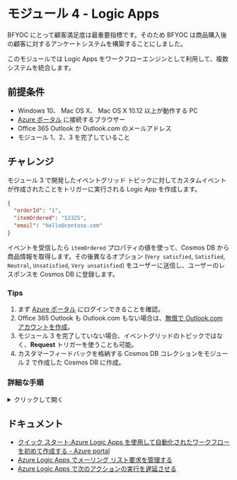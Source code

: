 # モジュール 4 - Logic Apps

BFYOC にとって顧客満足度は最重要指標です。そのため BFYOC は商品購入後の顧客に対するアンケートシステムを構築することにしました。

このモジュールでは Logic Apps をワークフローエンジンとして利用して、複数システムを統合します。

## 前提条件

* Windows 10、 Mac OS X、 Mac OS X 10.12 以上が動作する PC
* [Azure ポータル](https://portal.azure.com) に接続するブラウザー
* Office 365 Outlook か Outlook.com のメールアドレス
* モジュール 1、2、3 を完了していること

## チャレンジ

モジュール 3 で開発したイベントグリッド トピックに対してカスタムイベントが作成されたことをトリガーに実行される Logic App を作成します。

```json
{
  "orderId": "1",
  "itemOrdered": "52325",
  "email": "hello@contoso.com"
}
```

イベントを受信したら `itemOrdered` プロパティの値を使って、Cosmos DB から商品情報を取得します。その後異なるオプション (`Very satisfied`, `Satisfied`, `Neutral`, `Unsatisfied`, `Very unsatisfied`) をユーザーに送信し、ユーザーのレスポンスを Cosmos DB に登録します。

### Tips

1. まず [Azure ポータル](https://portal.azure.com) にログインできることを確認。
1. Office 365 Outlook も Outlook.com もない場合は、[無償で Outlook.com アカウントを作成](https://outlook.live.com/)。
1. モジュール 3 を完了していない場合、イベントグリッドのトピックではなく、**Request** トリガーを使うことも可能。
1. カスタマーフィードバックを格納する Cosmos DB コレクションをモジュール 2 で作成した Cosmos DB に作成。

### 詳細な手順

<details><summary>クリックして開く</summary><p>
  
1. [Azure ポータル](https://portal.azure.com) を開く。
1. Logic App を作成する。
1. 作成した Logic App を開き、テンプレートより **空のロジックアプリ** を選択。
1. トリガーで `Azure Event Grid` を検索して選択し、`リソースイベントが発生したとき` を選択。
1. Azure ポータルにサインインしているアカウントでサインインを実行。
1. **サブスクリプション** を選択。 **リソースの種類** は `Microsoft.EventGrid.Topics` を選択し、作成済のリソース名を選択。
![Event Grid trigger](./images/event-grid-trigger.jpg)
1. いったん「保存」してから、モジュール 3 で作成した API を呼び出してトピックにカスタムイベントを追加。
```
POST http://{myFunctionEndpoint}/api/iceCreamOrder
```
1. デザイナーを右上の [x] で閉じて、「最新の情報に更新」をクリック。構成が正しく行われていれば実行結果が表示される。
![Refresh Logic Apps](./images/refresh.jpg)
1. トリガーされていることを確認したら、**編集** ボタンからエディターに戻る。**新しいステップ** より `JSON の解析` を検索して追加。
1. **コンテンツ**には動的なオブジェクトより、`データオブジェクト` を選択。
1. **サンプルのペイロードを使用してスキーマを生成する** リンクをクリックして、以下 JSON を張り付け。**完了**をクリック。
```json
{
  "orderId": "1",
  "itemOrdered": "52325",
  "email": "hello@contoso.com"
}
```
![Parse Json Schema](./images/parse-json-schema.jpg)
1. **新しいステップ** より `Cosmos Db` を検索して、`1 つのドキュメントを取得する` を選択。任意の接続名を入力いれ、一覧よりモジュール 2 で作成した Cosmos DB を選択して **作成** をクリック。
1. **データベース ID**　で `icecream`、**コレクション ID** で `products` を選択。**ドキュメント ID** で動的なコンテンツより `itemOrdered` を選択。
1. `JSON の解析` を次のアクションに追加して、ドキュメントの `本文` を **コンテンツ**に追加。以下のペイロードでスキーマを作成。
```json
{
  "id": "1",
  "flavor": "Rainbow Road",
  "price-per-scoop": 3.99
}
```
1. **新しいステップ** より Office 365 Outlook か Outlook.com の `オプションを指定してメールを送信します` アクションを追加。必要に応じてサインインを実行。
1. **宛先** を動的コンテンツより、最初の JSON 解析結果より `email`　を選択。**件名**に `BFYOC values your feedback` を入力。 **ユーザーオプション**に `Very satisfied, Satisfied, Neutral, Unsatisfied, Very unsatisfied` を入力し、本文は適当に入力。
![Email with options](./images/email-options.jpg)
1. ユーザーから返信があると、その結果が取得できます。**新しいステップ** より `Cosmos DB` を検索し、`ドキュメントを作成または更新する` を選択。
1. **データベース ID** で `icecream`、**コレクション ID** に `reviews` を入れます。また**ドキュメント**に動的オブジェクトを駆使して以下のデータを設定します.
```json
{
  "id": "[Use expression editor to insert guid() expression]",
  "review": "[Selected option token]"
}
```

### 次のアクション
顧客のフィードバックを受け取った後に何をするかは自由です。クーポンを送るなり、チームメンバーに通知するなり考えてみてください。Logic App がサポートする [200 以上のコネクタ](https://docs.microsoft.com/ja-jp/connectors/) を見えてヒントを得ましょう！

例えば、`条件` アクションを使うと **Unsatisfied** と **Very unsatisfied** を選んだ時に実行するアクションを分けたりもできます。
![Condition builder](./images/condition-builder.jpg). **true の場合** に電子メールをチームに送るなどアクションを追加します。
 
</p></details>
<!-- markdownlint-disable MD032 MD033 -->

## ドキュメント

* [クイック スタート:Azure Logic Apps を使用して自動化されたワークフローを初めて作成する - Azure portal](https://docs.microsoft.com/ja-jp/azure/logic-apps/quickstart-create-first-logic-app-workflow)
* [Azure Logic Apps でメーリング リスト要求を管理する](https://docs.microsoft.com/ja-jp/azure/logic-apps/tutorial-process-mailing-list-subscriptions-workflow)
* [Azure Logic Apps で次のアクションの実行を遅延させる](https://docs.microsoft.com/ja-jp/azure/connectors/connectors-native-delay)
